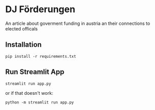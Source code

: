 # DJ Förderungen
An article about goverment funding in austria an their connections to elected officals

## Installation

```
pip install -r requirements.txt
```

## Run Streamlit App
```
streamlit run app.py
```
or if that doesn't work:
```
python -m streamlit run app.py
```